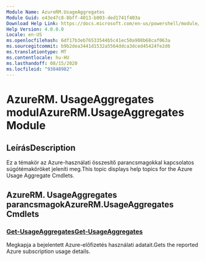 ```yaml
---
Module Name: AzureRM.UsageAggregates
Module Guid: e43e47c8-8bff-4013-b003-ded1741f403a
Download Help Link: https://docs.microsoft.com/en-us/powershell/module/azurerm.usageaggregates
Help Version: 4.0.0.0
Locale: en-US
ms.openlocfilehash: 6df17b3eb76533544b5c41ec50a908b68caf063a
ms.sourcegitcommit: b9b2dea3441d1532a5564ddca3dced45424fe2d6
ms.translationtype: MT
ms.contentlocale: hu-HU
ms.lasthandoff: 08/15/2020
ms.locfileid: "93848982"
---
```

# <span data-ttu-id="32340-101">AzureRM. UsageAggregates modul</span><span class="sxs-lookup"><span data-stu-id="32340-101">AzureRM.UsageAggregates Module</span></span>
## <span data-ttu-id="32340-102">Leírás</span><span class="sxs-lookup"><span data-stu-id="32340-102">Description</span></span>
<span data-ttu-id="32340-103">Ez a témakör az Azure-használati összesítő parancsmagokkal kapcsolatos súgótémaköröket jeleníti meg.</span><span class="sxs-lookup"><span data-stu-id="32340-103">This topic displays help topics for the Azure Usage Aggregate Cmdlets.</span></span>

## <span data-ttu-id="32340-104">AzureRM. UsageAggregates parancsmagok</span><span class="sxs-lookup"><span data-stu-id="32340-104">AzureRM.UsageAggregates Cmdlets</span></span>
### [<span data-ttu-id="32340-105">Get-UsageAggregates</span><span class="sxs-lookup"><span data-stu-id="32340-105">Get-UsageAggregates</span></span>](Get-UsageAggregates.md)
<span data-ttu-id="32340-106">Megkapja a bejelentett Azure-előfizetés használati adatait.</span><span class="sxs-lookup"><span data-stu-id="32340-106">Gets the reported Azure subscription usage details.</span></span>

